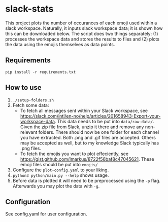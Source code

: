 # slack-stats
This project plots the number of occurances of each emoji used within a slack workspace. Naturally, it inputs slack workspace data; it is shown how this can be downloaded below. The script does two things separately: (1) processes the workspace data and stores the results to files and (2) plots the data using the emojis themselves as data points.

## Requirements
`pip install -r requirements.txt`

## How to use
1. `./setup-folders.sh`
2. Fetch some data:
   * To fetch all messages sent within your Slack workspace, see https://slack.com/intl/en-no/help/articles/201658943-Export-your-workspace-data. This data needs to be put into `data/raw-data/`. Given the zip file from Slack, unzip it there and remove any non-relevant folders. There should now be one folder for each channel you have extracted. Both .png and .gif files are accepted. Others may be accepted as well, but to my knowledge Slack typically has .png files.
   * To fetch the emojis you want to plot effeciently, see https://gist.github.com/lmarkus/8722f56baf8c47045621. These emoji files should be put into `emojis/`
3. Configure the `plot-config.yaml` to your liking.
4. `python3 python/main.py --help` shows usage.
5. Before data is plotted it will need to be preprocessed using the `-p` flag. Afterwards you may plot the data with `-g`.

## Configuration
See config.yaml for user configuration.
